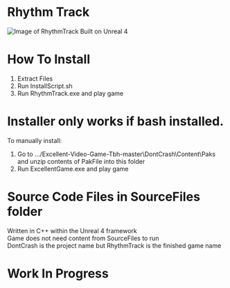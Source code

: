 # Rhythm Track

![Image of RhythmTrack](https://cdn.discordapp.com/attachments/454248926963564556/454251166814044181/RhythmTrack.png)
Built on Unreal 4

# How To Install
1. Extract Files 
2. Run InstallScript.sh
3. Run RhythmTrack.exe and play game

# Installer only works if bash installed. 
To manually install:
1. Go to .../Excellent-Video-Game-Tbh-master\DontCrash\Content\Paks and unzip contents of PakFile into this folder
2. Run ExcellentGame.exe and play game

# Source Code Files in SourceFiles folder
Written in C++ within the Unreal 4 framework
<br>
Game does not need content from SourceFiles to run
<br>
DontCrash is the project name but RhythmTrack is the finished game name
# Work In Progress

